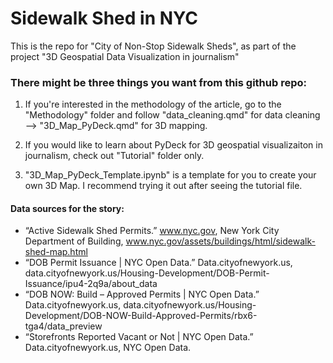 # Sidewalk Shed in NYC

This is the repo for "City of Non-Stop Sidewalk Sheds", as part of the project "3D Geospatial Data Visualization in journalism"

### There might be three things you want from this github repo:

1. If you're interested in the methodology of the article, go to the "Methodology" folder and follow "data_cleaning.qmd" for data cleaning --> "3D_Map_PyDeck.qmd" for 3D mapping.

2. If you would like to learn about PyDeck for 3D geospatial visualizaiton in journalism, check out "Tutorial" folder only.

3. "3D_Map_PyDeck_Template.ipynb" is a template for you to create your own 3D Map. I recommend trying it out after seeing the tutorial file.

#### Data sources for the story:

- “Active Sidewalk Shed Permits.” www.nyc.gov, New York City Department of Building, www.nyc.gov/assets/buildings/html/sidewalk-shed-map.html
- “DOB Permit Issuance | NYC Open Data.” Data.cityofnewyork.us, data.cityofnewyork.us/Housing-Development/DOB-Permit-Issuance/ipu4-2q9a/about_data
- “DOB NOW: Build – Approved Permits | NYC Open Data.” Data.cityofnewyork.us, data.cityofnewyork.us/Housing-Development/DOB-NOW-Build-Approved-Permits/rbx6-tga4/data_preview
- “Storefronts Reported Vacant or Not | NYC Open Data.” Data.cityofnewyork.us, NYC Open Data.
